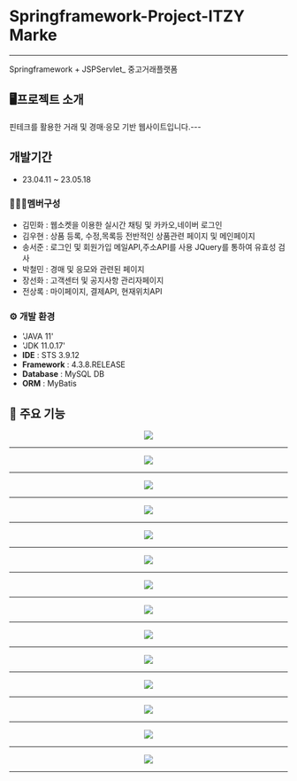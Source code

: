# Springframework-Project-ITZY Marke
---
Springframework + JSPServlet_ 중고거래플랫폼

## 🖥️프로젝트 소개
핀테크를 활용한 거래 및 경매·응모 기반 웹사이트입니다.---
<br>

## 개발기간
* 23.04.11 ~ 23.05.18

### 🧑‍🤝‍🧑멤버구성
- 김민화 : 웹소켓을 이용한 실시간 채팅 및 카카오,네이버 로그인
- 김우현 : 상품 등록, 수정,목록등 전반적인 상품관련 페이지 및 메인페이지
- 송서준 : 로그인 및 회원가입 메일API,주소API를 사용 JQuery를 통하여 유효성 검사
- 박철민 : 경매 및 응모와 관련된 페이지
- 장선화 : 고객센터 및 공지사항 관리자페이지
- 전상록 : 마이페이지, 결제API, 현재위치API

### ⚙️ 개발 환경
- 'JAVA 11'
- 'JDK 11.0.17'
- **IDE** : STS 3.9.12
- **Framework** : 4.3.8.RELEASE
- **Database** : MySQL DB
- **ORM** : MyBatis

## 📌 주요 기능
 
<p align="center">
  <img src="https://github.com/rokstaar/team22/assets/124347094/029f129b-1bc7-419c-aaa5-f65b96e829ed">
</p>
<hr>
<p align="center">
  <img src="https://github.com/rokstaar/team22/assets/124347094/4eee4fff-3459-4eed-b1dc-59f2fe0b268b">
</p>
<hr>

<p align="center">
  <img src="https://github.com/rokstaar/team22/assets/124347094/3817dc1e-61a7-488f-b390-9c31472d835a">
</p>
<hr>

<p align="center">
  <img src="https://github.com/rokstaar/team22/assets/124347094/6389f01f-6695-46d5-819a-bad1e95dc397">
</p>
<hr>

<p align="center">
  <img src="https://github.com/rokstaar/team22/assets/124347094/265e3f79-712b-4c95-8c48-9c3206e7a6d9">
</p>
<hr>

<p align="center">
  <img src="https://github.com/rokstaar/team22/assets/124347094/45ff7cb2-646b-4314-b5ea-3cd27fcc040c">
</p>
<hr>

<p align="center">
  <img src="https://github.com/rokstaar/team22/assets/124347094/e62277c5-e399-40ff-bf8d-e6f2aa85c13d">
</p>
<hr>

<p align="center">
  <img src="https://github.com/rokstaar/team22/assets/124347094/2234d204-4d9f-4de1-80aa-94c4ffb7fb4c">
</p>
<hr>

<p align="center">
  <img src="https://github.com/rokstaar/team22/assets/124347094/b4612d8a-cfc9-48b9-91ca-700d1aa73d70">
</p>
<hr>

<p align="center">
  <img src="https://github.com/rokstaar/team22/assets/124347094/f6a9d3e5-0643-4652-ba50-8a8d39f1c144">
</p>
<hr>

<p align="center">
  <img src="https://github.com/rokstaar/team22/assets/124347094/2b7e06d4-f30c-4cc4-b860-7f0a08895900">
</p>
<hr>

<p align="center">
  <img src="https://github.com/rokstaar/team22/assets/124347094/6d435318-33bc-4bac-bfe9-db1a6f6d3330">
</p>
<hr>

<p align="center">
  <img src="https://github.com/rokstaar/team22/assets/124347094/57e19725-2aa9-467a-9ce2-4e4cd1aa7ff8">
</p>
<hr>

<p align="center">
  <img src="https://github.com/rokstaar/team22/assets/124347094/5720037f-21a4-4d16-9db7-fa1691b97189">
</p>
<hr>

